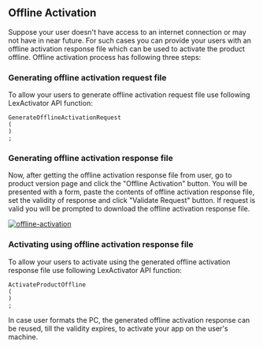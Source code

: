 ## Offline Activation

Suppose your user doesn't have access to an internet connection or may not have in near future. For such cases you can provide your users with an offline activation response file which can be used to activate the product offline. Offline activation process has following three steps:



### Generating offline activation request file

To allow your users to generate offline activation request file use following LexActivator API function:

```
GenerateOfflineActivationRequest
(
)
;
```

### Generating offline activation response file

Now, after getting the offline activation response file from user, go to product version page and click the "Offline Activation" button. You will be presented with a form, paste the contents of offline activation response file, set the validity of response and click "Validate Request" button. If request is valid you will be prompted to download the offline activation response file.

[![](https://cryptlex.com/public/img/docs/offline-activation.png "offline-activation")](https://cryptlex.com/public/img/docs/offline-activation.png)

### Activating using offline activation response file

To allow your users to activate using the generated offline activation response file use following LexActivator API function:

```
ActivateProductOffline
(
)
;
```

In case user formats the PC, the generated offline activation response can be reused, till the validity expires, to activate your app on the user's machine.


